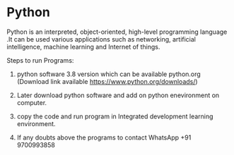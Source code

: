 # Python

Python is an interpreted, object-oriented, high-level programming language .It can be used various applications such as networking, artificial intelligence, machine learning and Internet of things.

Steps to run Programs:

1. python software 3.8 version  which can be  available python.org (Download link available https://www.python.org/downloads/)

2. Later download python software and add on python enevironment on computer.

3. copy the code and run program in Integrated development learning environment.

4. If any doubts above the programs to contact WhatsApp +91 9700993858
